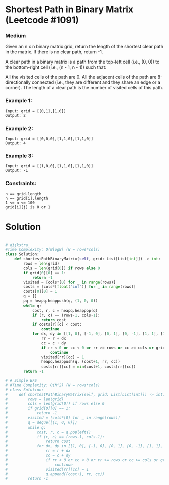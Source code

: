 Shortest Path in Binary Matrix (Leetcode #1091)
===============================
### Medium

Given an n x n binary matrix grid, return the length of the shortest clear path in the matrix. If there is no clear path, return -1.

A clear path in a binary matrix is a path from the top-left cell (i.e., (0, 0)) to the bottom-right cell (i.e., (n - 1, n - 1)) such that:

All the visited cells of the path are 0.
All the adjacent cells of the path are 8-directionally connected (i.e., they are different and they share an edge or a corner).
The length of a clear path is the number of visited cells of this path.

 

### Example 1:
```
Input: grid = [[0,1],[1,0]]
Output: 2
```
### Example 2:
```
Input: grid = [[0,0,0],[1,1,0],[1,1,0]]
Output: 4
```
### Example 3:
```
Input: grid = [[1,0,0],[1,1,0],[1,1,0]]
Output: -1
```

### Constraints:
```
n == grid.length
n == grid[i].length
1 <= n <= 100
grid[i][j] is 0 or 1
```

Solution
========

```python

# dijkstra
#Time Complexity: O(NlogN) (N = rows*cols)
class Solution:
    def shortestPathBinaryMatrix(self, grid: List[List[int]]) -> int:
        rows = len(grid)
        cols = len(grid[0]) if rows else 0
        if grid[0][0] == 1:
            return -1
        visited = [cols*[0] for _ in range(rows)]
        costs = [cols*[float("inf")] for _ in range(rows)]
        costs[0][0] = 1
        q = []
        pq = heapq.heappush(q, (1, 0, 0))        
        while q:
            cost, r, c = heapq.heappop(q)            
            if (r, c) == (rows-1, cols-1):
                return cost
            if costs[r][c] < cost:
                continue
            for dx, dy in [[1, 0], [-1, 0], [0, 1], [0, -1], [1, 1], [1, -1], [-1, 1], [-1, -1]]:
                rr = r + dx
                cc = c + dy
                if rr < 0 or cc < 0 or rr >= rows or cc >= cols or grid[rr][cc]!=0 or visited[rr][cc]:
                    continue
                visited[rr][cc] = 1
                heapq.heappush(q, (cost+1, rr, cc))
                costs[rr][cc] = min(cost+1, costs[rr][cc])
        return -1

# # Simple BFS
# #Time Complexity: O(N^2) (N = rows*cols)
# class Solution:
#     def shortestPathBinaryMatrix(self, grid: List[List[int]]) -> int:
#         rows = len(grid)
#         cols = len(grid[0]) if rows else 0
#         if grid[0][0] == 1:
#             return -1
#         visited = [cols*[0] for _ in range(rows)]
#         q = deque([(1, 0, 0)])                
#         while q:
#             cost, r, c = q.popleft()
#             if (r, c) == (rows-1, cols-1):
#                 return cost            
#             for dx, dy in [[1, 0], [-1, 0], [0, 1], [0, -1], [1, 1], [1, -1], [-1, 1], [-1, -1]]:
#                 rr = r + dx
#                 cc = c + dy
#                 if rr < 0 or cc < 0 or rr >= rows or cc >= cols or grid[rr][cc]!=0 or visited[rr][cc]:
#                     continue
#                 visited[rr][cc] = 1
#                 q.append((cost+1, rr, cc))                
#         return -1
```
